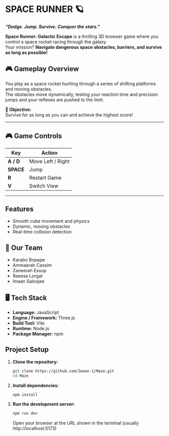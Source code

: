 # **SPACE RUNNER** 🪐 

**_“Dodge. Jump. Survive. Conquer the stars.”_**

**Space Runner: Galactic Escape** is a thrilling 3D browser game where you control a space rocket racing through the galaxy.  
Your mission? **Navigate dangerous space obstacles, barriers, and survive as long as possible!**

## 🎮 **Gameplay Overview**

You play as a space rocket hurtling through a series of shifting platforms and moving obstacles.  
The obstacles move dynamically, testing your reaction time and precision jumps and your reflexes are pushed to the limit.

**🎯 Objective:**  
Survive for as long as you can and achieve the highest score!

---

## 🎮  **Game Controls**

| Key | Action |
|-----|---------|
| **A / D** | Move Left / Right |
| **SPACE** | Jump |
| **R** | Restart Game |
| **V** | Switch View |

---

##  **Features**

- Smooth cube movement and physics  
- Dynamic, moving obstacles  
- Real-time collision detection

## 👥 Our Team
- Karabo Bopape   
- Ammaarah Cassim   
- Zaneerah Essop   
- Raeesa Lorgat   
- Imaan Saloojee  

## 🖥 **Tech Stack**

- **Language:** JavaScript  
- **Engine / Framework:** Three.js  
- **Build Tool:** Vite  
- **Runtime:** Node.js  
- **Package Manager:** npm 

##  **Project Setup**

1. **Clone the repository:**
   ```bash
   git clone https://github.com/Imaan-1/Maze.git
   cd Maze
   ```
2. **Install dependencies:**
    ```bash
    npm install
    ```
3. **Run the development server:**
   ```bash
   npm run dev
   ```
    Open your browser at the URL shown in the terminal (usually http://localhost:5173)
       
